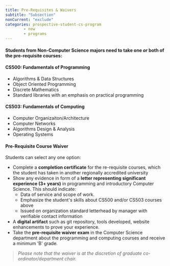 ```yaml
---
title: Pre-Requisites & Waivers
subtitle: "Subsection"
nonCurrent: "exclude"
categories: prospective-student-cs-program
        - new
        - programs
---
```

#### Students from Non-Computer Science majors need to take one *or* both of the pre-requisite courses:

#### CS500: Fundamentals of Programming 
- Algorithms & Data Structures 
- Object Oriented Programming 
- Discrete Mathematics 
- Standard libraries with an emphasis on practical programming 

#### CS503: Fundamentals of Computing
- Computer Organizaiton/Architecture 
- Computer Networks 
- Algorithms Design & Analysis 
- Operating Systems 

#### Pre-Requisite Course Waiver
Students can select any one option:
- Complete a **completion certificate** for the re-requisite courses, which the student has taken in another regionally accredited university 
- Show any evidence in form of a **letter representing significant experience (3+ years)** in programming and introductory Computer Science. This should indicate:
    - Data of service and scope of work. 
    - Emphasize the student's skills about CS500 and/or CS503 courses above
    - Issued on organization standard letterhead by manager with verifiable contact information
- A **digital artifact** such as git repository, tools developed, website enhancements to prove your experience. 
- Take the **pre-requisite waiver exam** in the Computer Science department about the programming and computing courses and receive a minimum 'B' grade.

> *Please note that the waiver is at the discretion of graduate co-ordinator/department chair.*